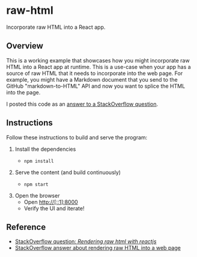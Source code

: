 # raw-html

Incorporate raw HTML into a React app.


## Overview

This is a working example that showcases how you might incorporate raw HTML into a React app at runtime. This is a use-case
when your app has a source of raw HTML that it needs to incorporate into the web page. For example, you might have a
Markdown document that you send to the GitHub "markdown-to-HTML" API and now you want to splice the HTML into the page.

I posted this code as an [answer to a StackOverflow question](https://stackoverflow.com/a/73006713).


## Instructions

Follow these instructions to build and serve the program:

1. Install the dependencies
    * ```shell
      npm install
      ```
2. Serve the content (and build continuously)
    * ```shell
      npm start
      ```
3. Open the browser
    * Open <http://[::1]:8000>
    * Verify the UI and iterate!


## Reference

* [StackOverflow question: *Rendering raw html with reactjs*](https://stackoverflow.com/q/27934238)
* [StackOverflow answer about rendering raw HTML into a web page](https://stackoverflow.com/a/35385518)
